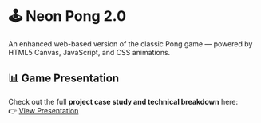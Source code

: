 # 🕹️ Neon Pong 2.0

An enhanced web-based version of the classic Pong game — powered by HTML5 Canvas, JavaScript, and CSS animations.

## 📊 Game Presentation

Check out the full **project case study and technical breakdown** here:  
👉 [View Presentation](https://clinttttt.github.io/Pong-s-simple-Yet-Addictive-Design-2.0/presentation.html)
